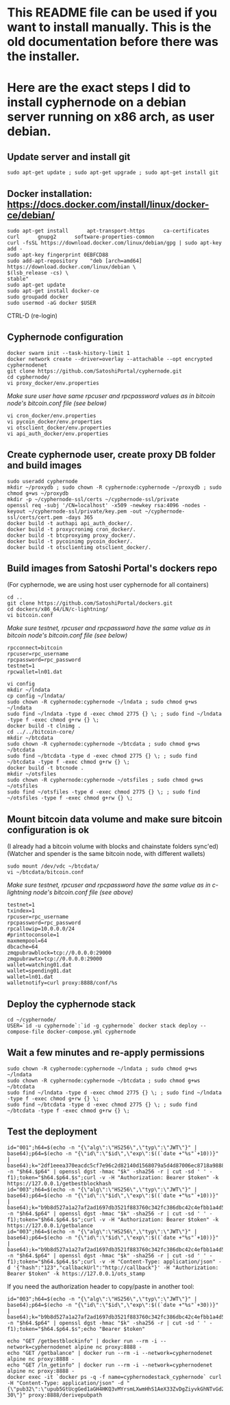 # This README file can be used if you want to install manually.  This is the old documentation before there was the installer.

# Here are the exact steps I did to install cyphernode on a debian server running on x86 arch, as user debian.

## Update server and install git

```shell
sudo apt-get update ; sudo apt-get upgrade ; sudo apt-get install git
```

## Docker installation: https://docs.docker.com/install/linux/docker-ce/debian/

```shell
sudo apt-get install      apt-transport-https      ca-certificates      curl      gnupg2      software-properties-common
curl -fsSL https://download.docker.com/linux/debian/gpg | sudo apt-key add -
sudo apt-key fingerprint 0EBFCD88
sudo add-apt-repository    "deb [arch=amd64] https://download.docker.com/linux/debian \
$(lsb_release -cs) \
stable"
sudo apt-get update
sudo apt-get install docker-ce
sudo groupadd docker
sudo usermod -aG docker $USER
```

CTRL-D (re-login)

## Cyphernode configuration

```shell
docker swarm init --task-history-limit 1
docker network create --driver=overlay --attachable --opt encrypted cyphernodenet
git clone https://github.com/SatoshiPortal/cyphernode.git
cd cyphernode/
vi proxy_docker/env.properties
```

*Make sure user have same rpcuser and rpcpassword values as in bitcoin node's bitcoin.conf file (see below)*

```shell
vi cron_docker/env.properties
vi pycoin_docker/env.properties
vi otsclient_docker/env.properties
vi api_auth_docker/env.properties
```

## Create cyphernode user, create proxy DB folder and build images

```shell
sudo useradd cyphernode
mkdir ~/proxydb ; sudo chown -R cyphernode:cyphernode ~/proxydb ; sudo chmod g+ws ~/proxydb
mkdir -p ~/cyphernode-ssl/certs ~/cyphernode-ssl/private
openssl req -subj '/CN=localhost' -x509 -newkey rsa:4096 -nodes -keyout ~/cyphernode-ssl/private/key.pem -out ~/cyphernode-ssl/certs/cert.pem -days 365
docker build -t authapi api_auth_docker/.
docker build -t proxycronimg cron_docker/.
docker build -t btcproxyimg proxy_docker/.
docker build -t pycoinimg pycoin_docker/.
docker build -t otsclientimg otsclient_docker/.
```

## Build images from Satoshi Portal's dockers repo
(For cyphernode, we are using host user cyphernode for all containers)

```shell
cd ..
git clone https://github.com/SatoshiPortal/dockers.git
cd dockers/x86_64/LN/c-lightning/
vi bitcoin.conf
```

*Make sure testnet, rpcuser and rpcpassword have the same value as in bitcoin node's bitcoin.conf file (see below)*

```console
rpcconnect=bitcoin
rpcuser=rpc_username
rpcpassword=rpc_password
testnet=1
rpcwallet=ln01.dat
```

```shell
vi config
mkdir ~/lndata
cp config ~/lndata/
sudo chown -R cyphernode:cyphernode ~/lndata ; sudo chmod g+ws ~/lndata
sudo find ~/lndata -type d -exec chmod 2775 {} \; ; sudo find ~/lndata -type f -exec chmod g+rw {} \;
docker build -t clnimg .
cd ../../bitcoin-core/
mkdir ~/btcdata
sudo chown -R cyphernode:cyphernode ~/btcdata ; sudo chmod g+ws ~/btcdata
sudo find ~/btcdata -type d -exec chmod 2775 {} \; ; sudo find ~/btcdata -type f -exec chmod g+rw {} \;
docker build -t btcnode .
mkdir ~/otsfiles
sudo chown -R cyphernode:cyphernode ~/otsfiles ; sudo chmod g+ws ~/otsfiles
sudo find ~/otsfiles -type d -exec chmod 2775 {} \; ; sudo find ~/otsfiles -type f -exec chmod g+rw {} \;
```

## Mount bitcoin data volume and make sure bitcoin configuration is ok
(I already had a bitcoin volume with blocks and chainstate folders sync'ed)
(Watcher and spender is the same bitcoin node, with different wallets)

```shell
sudo mount /dev/vdc ~/btcdata/
vi ~/btcdata/bitcoin.conf
```

*Make sure testnet, rpcuser and rpcpassword have the same value as in c-lightning node's bitcoin.conf file (see above)*

```console
testnet=1
txindex=1
rpcuser=rpc_username
rpcpassword=rpc_password
rpcallowip=10.0.0.0/24
#printtoconsole=1
maxmempool=64
dbcache=64
zmqpubrawblock=tcp://0.0.0.0:29000
zmqpubrawtx=tcp://0.0.0.0:29000
wallet=watching01.dat
wallet=spending01.dat
wallet=ln01.dat
walletnotify=curl proxy:8888/conf/%s
```

## Deploy the cyphernode stack

```shell
cd ~/cyphernode/
USER=`id -u cyphernode`:`id -g cyphernode` docker stack deploy --compose-file docker-compose.yml cyphernode
```

## Wait a few minutes and re-apply permissions

```shell
sudo chown -R cyphernode:cyphernode ~/lndata ; sudo chmod g+ws ~/lndata
sudo chown -R cyphernode:cyphernode ~/btcdata ; sudo chmod g+ws ~/btcdata
sudo find ~/lndata -type d -exec chmod 2775 {} \; ; sudo find ~/lndata -type f -exec chmod g+rw {} \;
sudo find ~/btcdata -type d -exec chmod 2775 {} \; ; sudo find ~/btcdata -type f -exec chmod g+rw {} \;
  ```

## Test the deployment

```shell
id="001";h64=$(echo -n "{\"alg\":\"HS256\",\"typ\":\"JWT\"}" | base64);p64=$(echo -n "{\"id\":\"$id\",\"exp\":$((`date +"%s"`+10))}" | base64);k="2df1eeea370eacdc5cf7e96c2d82140d1568079a5d4d87006ec8718a98883b36";s=$(echo -n "$h64.$p64" | openssl dgst -hmac "$k" -sha256 -r | cut -sd ' ' -f1);token="$h64.$p64.$s";curl -v -H "Authorization: Bearer $token" -k https://127.0.0.1/getbestblockhash
id="003";h64=$(echo -n "{\"alg\":\"HS256\",\"typ\":\"JWT\"}" | base64);p64=$(echo -n "{\"id\":\"$id\",\"exp\":$((`date +"%s"`+10))}" | base64);k="b9b8d527a1a27af2ad1697db3521f883760c342fc386dbc42c4efbb1a4d5e0af";s=$(echo -n "$h64.$p64" | openssl dgst -hmac "$k" -sha256 -r | cut -sd ' ' -f1);token="$h64.$p64.$s";curl -v -H "Authorization: Bearer $token" -k https://127.0.0.1/getbalance
id="003";h64=$(echo -n "{\"alg\":\"HS256\",\"typ\":\"JWT\"}" | base64);p64=$(echo -n "{\"id\":\"$id\",\"exp\":$((`date +"%s"`+10))}" | base64);k="b9b8d527a1a27af2ad1697db3521f883760c342fc386dbc42c4efbb1a4d5e0af";s=$(echo -n "$h64.$p64" | openssl dgst -hmac "$k" -sha256 -r | cut -sd ' ' -f1);token="$h64.$p64.$s";curl -v -H "Content-Type: application/json" -d '{"hash":"123","callbackUrl":"http://callback"}' -H "Authorization: Bearer $token" -k https://127.0.0.1/ots_stamp
```

If you need the authorization header to copy/paste in another tool:

```shell
id="003";h64=$(echo -n "{\"alg\":\"HS256\",\"typ\":\"JWT\"}" | base64);p64=$(echo -n "{\"id\":\"$id\",\"exp\":$((`date +"%s"`+30))}" | base64);k="b9b8d527a1a27af2ad1697db3521f883760c342fc386dbc42c4efbb1a4d5e0af";s=$(echo -n "$h64.$p64" | openssl dgst -hmac "$k" -sha256 -r | cut -sd ' ' -f1);token="$h64.$p64.$s";echo "Bearer $token"
```

```shell
echo "GET /getbestblockinfo" | docker run --rm -i --network=cyphernodenet alpine nc proxy:8888 -
echo "GET /getbalance" | docker run --rm -i --network=cyphernodenet alpine nc proxy:8888 -
echo "GET /ln_getinfo" | docker run --rm -i --network=cyphernodenet alpine nc proxy:8888 -
docker exec -it `docker ps -q -f name=cyphernodestack_cyphernode` curl -H "Content-Type: application/json" -d "{\"pub32\":\"upub5GtUcgGed1aGH4HKQ3vMYrsmLXwmHhS1AeX33ZvDgZiyvkGhNTvGd2TA5Lr4v239Fzjj4ZY48t6wTtXUy2yRgapf37QHgt6KWEZ6bgsCLpb\",\"path\":\"0/25-30\"}" proxy:8888/derivepubpath
```

